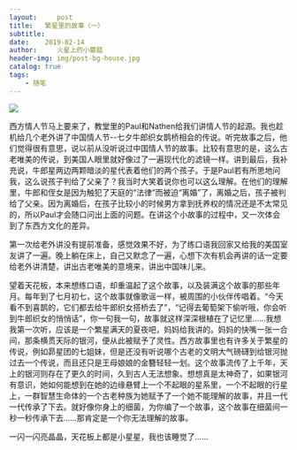 ```yaml
---
layout:     post
title:   繁星里的故事（一）
subtitle:   
date:    2019-02-14
author:     火星上的小蘑菇
header-img: img/post-bg-house.jpg
catalog: true
tags:
    - 随笔
---
```


![](https://cdn.jsdelivr.net/gh/wuxiaoxiong1990/pic/71717971ly1g14yma9nykj20uh0kuwg6.jpg)

西方情人节马上要来了，教堂里的Paul和Nathen给我们讲情人节的起源。我也趁机给几个老外讲了中国情人节--七夕牛郎织女鹊桥相会的传说。听完故事之后，他们觉得很有意思，说以前从没听说过中国情人节的故事。比较有意思的是，这么古老唯美的传说，到美国人眼里就好像过了一遍现代化的滤镜一样。讲到最后，我补充说，牛郎星两边两颗暗淡的星代表着他们的两个孩子。于是Paul若有所思地问我，这么说孩子判给了父亲了？我当时大笑着说你也可以这么理解。在他们的理解里，牛郎和侄女是因为触犯了天庭的“法律”而被迫“离婚”了，离婚之后，孩子被判给了父亲。因为离婚后，在孩子比较小的时候男方拿到抚养权的情况还是不太常见的，所以Paul才会随口问出上面的问题。在讲这个小故事的过程中，又一次体会到了东西方文化的差异。

第一次给老外讲没有提前准备，感觉效果不好，为了练口语我回家又给我的美国室友讲了一遍。晚上躺在床上，自己又默念了一遍，心想下次有机会再讲的话一定要给老外讲清楚，讲出古老唯美的意境来，讲出中国味儿来。

望着天花板，本来想练口语，却重温起了这个故事，以及装满这个故事的那些年月。每年到了七月初七，这个故事就像歌谣一样，被周围的小伙伴传唱着。“今天看不到喜鹊的，它们都去给牛郎织女搭桥去了”，“记得去葡萄架下偷听哦，你会听到牛郎织女的悄悄话”，你一句我一句，故事就这样深深根植在了记忆里......我想我第一次听，应该是一个繁星满天的夏夜吧，妈妈给我讲的。妈妈的快嘴一张一合间，那条横贯天际的银河，便从此被赋予了灵性。西方故事里也有许多关于繁星的传说，例如昴星团的七姐妹，但是还没有听说哪个古老的文明大气磅礴到给银河抛过去一个传说，而且还只是王母娘娘的金簪轻轻一划。这个故事流传了上千年，天上的银河则存在了更久的时间，久到古人无法想象。想想真是太神奇了，如果银河有意识，她如何能想到在她的边缘悬臂上一个不起眼的星系里，一个不起眼的行星上，一群智慧生命体的一个古老种族为她赋予了一个她不能理解的故事，并且一代一代传承了下去。就好像你身上的细菌，为你编了一个故事，这个故事在细菌间一秒一秒传承下去......那肯定是一个你无法理解的故事。

一闪一闪亮晶晶，天花板上都是小星星，我也该睡觉了......
